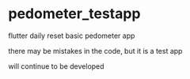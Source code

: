 # pedometer_testapp

flutter daily reset basic pedometer app 

there may be mistakes in the code, but it is a test app

will continue to be developed